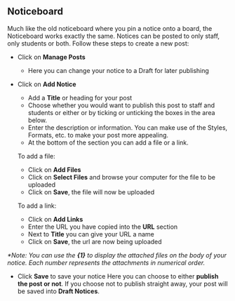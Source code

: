## **Noticeboard**

Much like the old noticeboard where you pin a notice onto a board, the Noticeboard works exactly the same.  Notices can be posted to only staff, only students or both.
Follow these steps to create a new post:

- Click on **Manage Posts**
  - Here you can change your notice to a Draft for later publishing
- Click on **Add Notice**
  - Add a **Title** or heading for your post
  - Choose whether you would want to publish this post to staff and students or either or by ticking or unticking the boxes
  in the area below.
  - Enter the description or information.  You can make use of the Styles, Formats, etc. to make your post more appealing.
  - At the bottom of the section you can add a file or a link.  
  
  To add a file:
    - Click on **Add Files**
    - Click on **Select Files** and browse your computer for the file to be uploaded
    - Click on **Save**, the file will now be uploaded
   
  To add a link:
    - Click on **Add Links**
    - Enter the URL you have copied into the **URL** section
    - Next to **Title** you can give your URL a name
    - Click on **Save**, the url are now being uploaded
    
_*Note: You can use the **{1}** to display the attached files on the body of your notice.  Each number represents the attachments in numerical order._

  - Click **Save** to save your notice
  Here you can choose to either **publish the post or not**.  If you choose not to publish straight away, your post will be saved into **Draft Notices**.
